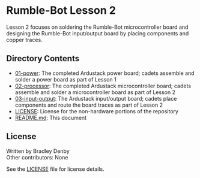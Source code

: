 # Rumble-Bot Lesson 2

Lesson 2 focuses on soldering the Rumble-Bot microcontroller board and designing
the Rumble-Bot input/output board by placing components and copper traces.

## Directory Contents

* [01-power](01-power/README.md): The completed Ardustack power board; cadets
  assemble and solder a power board as part of Lesson 1
* [02-processor](02-processor/README.md): The completed Ardustack
  microcontroller board; cadets assemble and solder a microcontroller board as
  part of Lesson 2
* [03-input-output](03-input-output/README.md): The Ardustack input/output
  board; cadets place components and route the board traces as part of Lesson 2
* [LICENSE](LICENSE): License for the non-hardware portions of the repository
* [README.md](README.md): This document

## License

Written by Bradley Denby  
Other contributors: None

See the [LICENSE](LICENSE) file for license details.
